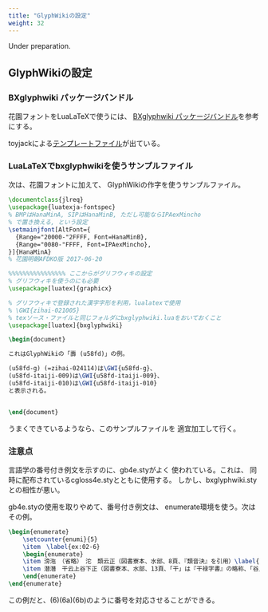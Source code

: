 ```yaml
---
title: "GlyphWikiの設定"
weight: 32
---
```

Under preparation.
## GlyphWikiの設定

### BXglyphwiki パッケージバンドル

花園フォントをLuaLaTeXで使うには、
[BXglyphwiki パッケージバンドル](https://github.com/zr-tex8r/BXglyphwiki)を参考にする。

toyjackによる[テンプレートファイル](https://github.com/toyjack/template_lualatex_wikiglyphwiki
)が出ている。

### LuaLaTeXでbxglyphwikiを使うサンプルファイル

次は、花園フォントに加えて、
GlyphWikiの作字を使うサンプルファイル。

~~~tex
\documentclass{jlreq}
\usepackage{luatexja-fontspec}
% BMPはHanaMinA, SIPはHanaMinB, ただし可能ならIPAexMincho
% で置き換える, という設定
\setmainjfont[AltFont={
  {Range="20000-"2FFFF, Font=HanaMinB},
  {Range="0080-"FFFF, Font=IPAexMincho},
}]{HanaMinA}
% 花園明朝AFDKO版 2017-06-20

%%%%%%%%%%%%%%%% ここからがグリフウィキの設定
% グリフウィキを使うのにも必要
\usepackage[luatex]{graphicx}

% グリフウィキで登録された漢字字形を利用，lualatexで使用
% \GWI{zihai-021005}
% texソース・ファイルと同じフォルダにbxglyphwiki.luaをおいておくこと
\usepackage[luatex]{bxglyphwiki}

\begin{document}

これはGlyphWikiの「壽 (u58fd)」の例。

(u58fd-g) (=zihai-024114)は\GWI{u58fd-g}、
(u58fd-itaiji-009)は\GWI{u58fd-itaiji-009}、
(u58fd-itaiji-010)は\GWI{u58fd-itaiji-010}
と表示される。


\end{document}
~~~

うまくできているようなら、このサンプルファイルを
適宜加工して行く。

### 注意点

言語学の番号付き例文を示すのに、gb4e.styがよく
使われている。これは、
同時に配布されているcgloss4e.styとともに使用する。
しかし、bxglyphwiki.styとの相性が悪い。

gb4e.styの使用を取りやめて、番号付き例文は、
enumerate環境を使う。次はその例。

~~~tex
\begin{enumerate}
	\setcounter{enumi}{5}
	\item　\label{ex:02-6}
	\begin{enumerate}
	\item 滂沲　（省略）　沱　類云正（図書寮本、水部、8頁、『類音決』を引用）\label{ex:02-6a}
	\item 潜潛　干云上谷下正（図書寮本、水部、13頁、「干」は『干禄字書』の略称、「谷」は「俗」の略字）\label{ex:02-6b}
	\end{enumerate}
\end{enumerate}
~~~

この例だと、(6)(6a)(6b)のように番号を対応させることができる。